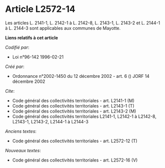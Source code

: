 # Article L2572-14

Les articles L. 2141-1, L. 2142-1 à L. 2142-8, L. 2143-1, L. 2143-2 et L. 2144-1 à L. 2144-3 sont applicables aux communes de
Mayotte.

**Liens relatifs à cet article**

_Codifié par_:

  - Loi n°96-142 1996-02-21

_Créé par_:

  - Ordonnance n°2002-1450 du 12 décembre 2002 - art. 6 () JORF 14 décembre 2002

_Cite_:

  - Code général des collectivités territoriales - art. L2141-1 (M)
  - Code général des collectivités territoriales - art. L2143-1 (T)
  - Code général des collectivités territoriales - art. L2143-2 (M)
  - Code général des collectivités territoriales L2141-1, L2142-1 à L2142-8, L2143-1, L2143-2, L2144-1 à L2144-3

_Anciens textes_:

  - Code général des collectivités territoriales - art. L2572-12 (T)

_Nouveaux textes_:

  - Code général des collectivités territoriales - art. L2572-16 (V)
